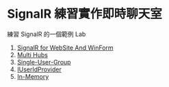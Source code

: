 # SignalR 練習實作即時聊天室

練習 SignalR 的一個範例 Lab

1. [SignalR for WebSite And WinForm][b1]
1. [Multi Hubs][b2]
1. [Single-User-Group][b3]
1. [IUserIdProvider][b4]
1. [In-Memory][b5]

[b1]: https://dotblogs.com.tw/artblog/2018/10/30/signalr-website-winform-example
[b2]: https://dotblogs.com.tw/artblog/2018/10/31/signalr-website-winform-example-2
[b3]: https://dotblogs.com.tw/artblog/2018/10/31/signalr-website-winform-example-3
[b4]: https://dotblogs.com.tw/artblog/2018/10/31/signalr-website-winform-example-4
[b5]: https://dotblogs.com.tw/artblog/2018/10/31/signalr-website-winform-example-5
